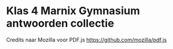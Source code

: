 # Klas 4 Marnix Gymnasium antwoorden collectie

Credits naar Mozilla voor PDF.js
https://github.com/mozilla/pdf.js
